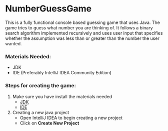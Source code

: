 # NumberGuessGame

This is a fully functional console based guessing game that uses Java. The game tries to guess what number you are thinking of. It follows a binary search algorithm implemented recursively and uses user input that specifies whether the assumption was less than or greater than the number the user wanted.

### Materials Needed:
- JDK 
- IDE (Preferably IntelliJ IDEA Community Edition)

### Steps for creating the game:

1. Make sure you have install the materials needed
   - [JDK](https://www.java.com/en/download/)
   - [IDE](https://www.jetbrains.com/idea/download/#section=windows)
2. Creating a new java project
   - Open IntelliJ IDEA to begin creating a new project
   - Click on **Create New Project**
   
